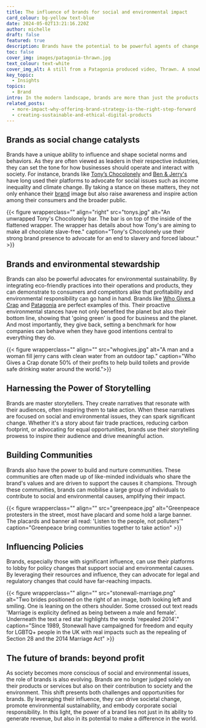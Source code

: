```yaml
---
title: The influence of brands for social and environmental impact
card_colour: bg-yellow text-blue
date: 2024-05-02T13:21:16.220Z
author: michelle
draft: false
featured: true
description: Brands have the potential to be powerful agents of change, driving social and environmental impact.
toc: false
cover_img: images/patagonia-thrawn.jpg
text_colour: text-white
cover_img_alt: A still from a Patagonia produced video, Thrawn. A snowboarding stands on snow, looking down at snow-less peaks.
key_topic:
  - Insights
topics:
  - Brand
intro: In the modern landscape, brands are more than just the products or services they offer. They have the potential to be powerful agents of change, driving social and environmental impact. Brands act as the face and voice of a company, and when used effectively, they can inspire, motivate, and lead people towards a better future.
related_posts:
  - more-impact-why-offering-brand-strategy-is-the-right-step-forward
  - creating-sustainable-and-ethical-digital-products
---
```



## Brands as social change catalysts

Brands have a unique ability to influence and shape societal norms and behaviors. As they are often viewed as leaders in their respective industries, they can set the tone for how businesses should operate and interact with society. For instance, brands like [Tony’s Chocolonely](https://tonyschocolonely.com/uk/en/our-mission/tonys-impact) and [Ben & Jerry's](https://www.benjerry.co.uk/values) have long used their platforms to advocate for social issues such as income inequality and climate change. By taking a stance on these matters, they not only enhance their [brand](/services/brand/) image but also raise awareness and inspire action among their consumers and the broader public.

{{< figure wrapperclass="" align="right" src="tonys.jpg" alt="An unwrapped Tony's Chocolonely bar. The bar is on top of the inside of the flattened wrapper. The wrapper has details about how Tony's are aiming to make all chocolate slave-free." caption="Tony's Chocolonely use their strong brand presence to advocate for an end to slavery and forced labour." >}}

## Brands and environmental stewardship

Brands can also be powerful advocates for environmental sustainability. By integrating eco-friendly practices into their operations and products, they can demonstrate to consumers and competitors alike that profitability and environmental responsibility can go hand in hand. Brands like [Who Gives a Crap](https://uk.whogivesacrap.org/pages/our-impact) and [Patagonia](https://eu.patagonia.com/gb/en/activism/) are perfect examples of this. Their proactive environmental stances have not only benefited the planet but also their bottom line, showing that 'going green' is good for business and the planet. And most importantly, they give back, setting a benchmark for how companies can behave when they have good intentions central to everything they do. 

{{< figure wrapperclass="" align="" src="whogives.jpg" alt="A man and a woman fill jerry cans with clean water from an outdoor tap." caption="Who Gives a Crap donate 50% of their profits to help build toilets and provide safe drinking water around the world.">}}

## Harnessing the Power of Storytelling

Brands are master storytellers. They create narratives that resonate with their audiences, often inspiring them to take action. When these narratives are focused on social and environmental issues, they can spark significant change. Whether it's a story about fair trade practices, reducing carbon footprint, or advocating for equal opportunities, brands use their storytelling prowess to inspire their audience and drive meaningful action.

## Building Communities

Brands also have the power to build and nurture communities. These communities are often made up of like-minded individuals who share the brand's values and are driven to support the causes it champions. Through these communities, brands can mobilise a large group of individuals to contribute to social and environmental causes, amplifying their impact.

{{< figure wrapperclass="" align="" src="greenpeace.jpg" alt="Greenpeace protesters in the street, most have placard and some hold a large banner. The placards and banner all read: 'Listen to the people, not polluters'" caption="Greenpeace bring communities together to take action" >}}

## Influencing Policies

Brands, especially those with significant influence, can use their platforms to lobby for policy changes that support social and environmental causes. By leveraging their resources and influence, they can advocate for legal and regulatory changes that could have far-reaching impacts.


{{< figure wrapperclass="" align="" src="stonewall-marriage.png" alt="Two brides positioned on the right of an image, both looking left and smiling. One is leaning on the others shoulder. Some crossed out text reads 'Marriage is explicity defined as being between a male and female'. Underneath the text a red star highlights the words 'repealed 2014'." caption="Since 1989, Stonewall have campaigned for freedom and equity for LGBTQ+ people in the UK with real impacts such as the repealing of Section 28 and the 2014 Marriage Act" >}}

## The future of brands: beyond profit

As society becomes more conscious of social and environmental issues, the role of brands is also evolving. Brands are no longer judged solely on their products or services but also on their contribution to society and the environment. This shift presents both challenges and opportunities for brands. By leveraging their influence, they can drive societal change, promote environmental sustainability, and embody corporate social responsibility. In this light, the power of a brand lies not just in its ability to generate revenue, but also in its potential to make a difference in the world.